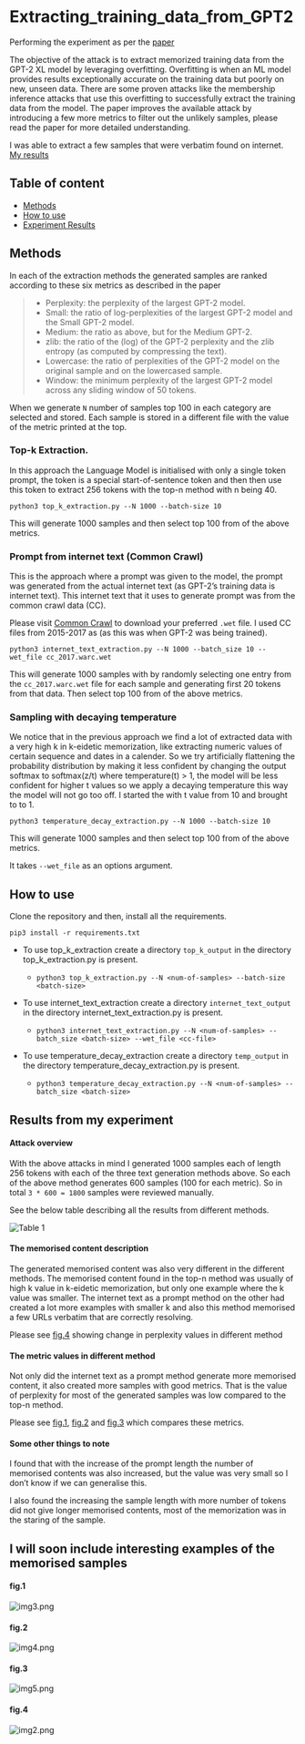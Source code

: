 # Extracting_training_data_from_GPT2

Performing the experiment as per the [paper](https://arxiv.org/abs/2012.07805)

The objective of the attack is to extract memorized training data from the GPT-2 XL model by leveraging overfitting. Overfitting is when an ML model provides results exceptionally accurate on the training data but poorly on new, unseen data. There are some proven attacks like the membership inference attacks that use this overfitting to successfully extract the training data from the model. The paper improves the available attack by introducing a few more metrics to filter out the unlikely samples, please read the paper for more detailed understanding.

I was able to extract a few samples that were verbatim found on internet. [My results](#results-from-my-experiment)

## Table of content

- [Methods](#methods)
- [How to use](#how-to-use)
- [Experiment Results](#results-from-my-experiment)

## Methods

In each of the extraction methods the generated samples are ranked according to these six metrics as described in the paper

> - Perplexity: the perplexity of the largest GPT-2 model.
> - Small: the ratio of log-perplexities of the largest GPT-2 model and the Small GPT-2 model.
> - Medium: the ratio as above, but for the Medium GPT-2.
> - zlib: the ratio of the (log) of the GPT-2 perplexity and the zlib entropy (as computed by compressing the text).
> - Lowercase: the ratio of perplexities of the GPT-2 model on the original sample and on the lowercased sample.
> - Window: the minimum perplexity of the largest GPT-2 model across any sliding window of 50 tokens.

When we generate `N` number of samples top 100 in each category are selected and stored. Each sample is stored in a different file with the value of the metric printed at the top.

### Top-k Extraction.

In this approach the Language Model is initialised with only a single token prompt, the token is a special start-of-sentence token and then then use this token to extract 256 tokens with the top-n method with n being 40.

`python3 top_k_extraction.py --N 1000 --batch-size 10`

This will generate 1000 samples and then select top 100 from of the above metrics.

### Prompt from internet text (Common Crawl)

This is the approach where a prompt was given to the model, the prompt was generated from the actual internet text (as GPT-2’s training data is internet text). This internet text that it uses to generate prompt was from the common crawl data (CC). 

Please visit [Common Crawl](https://commoncrawl.org/overview) to download your preferred `.wet` file. I used CC files from 2015-2017 as (as this was when GPT-2 was being trained).

`python3 internet_text_extraction.py --N 1000 --batch_size 10 --wet_file cc_2017.warc.wet`

This will generate 1000 samples with by randomly selecting one entry from the `cc_2017.warc.wet` file for each sample and generating first 20 tokens from that data. Then select top 100 from of the above metrics.

### Sampling with decaying temperature

We notice that in the previous approach we find a lot of extracted data with a very high k in k-eidetic memorization, like extracting numeric values of certain sequence and dates in a calender. So we try artificially flattening the probability distribution by making it less confident by changing the output softmax to softmax(z/t) where temperature(t) > 1, the model will be less confident for higher t values so we apply a decaying temperature this way the model will not go too off. I started the with t value from 10 and brought to to 1.

`python3 temperature_decay_extraction.py --N 1000 --batch-size 10`

This will generate 1000 samples and then select top 100 from of the above metrics.

It takes `--wet_file` as an options argument.

## How to use

Clone the repository and then, install all the requirements.

`pip3 install -r requirements.txt`

- To use top_k_extraction create a directory `top_k_output` in the directory top_k_extraction.py is present.
    - `python3 top_k_extraction.py --N <num-of-samples> --batch-size <batch-size>`

- To use internet_text_extraction create a directory `internet_text_output` in the directory internet_text_extraction.py is present.
    - `python3 internet_text_extraction.py --N <num-of-samples> --batch_size <batch-size> --wet_file <cc-file>`

- To use temperature_decay_extraction create a directory `temp_output` in the directory temperature_decay_extraction.py is present.
    - `python3 temperature_decay_extraction.py --N <num-of-samples> --batch_size <batch-size>`

## Results from my experiment

#### Attack overview

With the above attacks in mind I generated 1000 samples each of length 256 tokens with each of the three text generation methods above. So each of the above method generates 600 samples (100 for each metric). So in total `3 * 600 = 1800` samples were reviewed manually.

See the below table describing all the results from different methods.

![Table 1](https://github.com/aveldan/Extracting_training_data_from_GPT2/blob/main/images/img1.png)
#### The memorised content description

The generated memorised content was also very different in the different methods. The memorised content found in the top-n method was usually of high k value in k-eidetic memorization, but only one example where the k value was smaller. The internet text as a prompt method on the other had created a lot more examples with smaller k and also this method memorised a few URLs verbatim that are correctly resolving.

Please see [fig.4](#fig4) showing change in perplexity values in different method

#### The metric values in different method

Not only did the internet text as a prompt method generate more memorised content, it also created more samples with good metrics. That is the value of perplexity for most of the generated samples was low compared to the top-n method.

Please see [fig.1](#fig1), [fig.2](#fig2) and [fig.3](#fig3) which compares these metrics.


#### Some other things to note

I found that with the increase of the prompt length the number of memorised contents was also increased, but the value was very small so I don’t know if we can generalise this.

I also found the increasing the sample length with more number of tokens did not give longer memorised contents, most of the memorization was in the staring of the sample.

## I will soon include interesting examples of the memorised samples




#### fig.1
![img3.png](https://github.com/aveldan/Extracting_training_data_from_GPT2/blob/main/images/img3.png)

#### fig.2
![img4.png](https://github.com/aveldan/Extracting_training_data_from_GPT2/blob/main/images/img4.png)

#### fig.3
![img5.png](https://github.com/aveldan/Extracting_training_data_from_GPT2/blob/main/images/img5.png)

#### fig.4
![img2.png](https://github.com/aveldan/Extracting_training_data_from_GPT2/blob/main/images/img2.png)